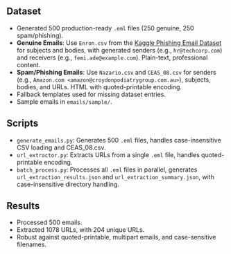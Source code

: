 ## Dataset
- Generated 500 production-ready `.eml` files (250 genuine, 250 spam/phishing).
- **Genuine Emails**: Use `Enron.csv` from the [Kaggle Phishing Email Dataset](https://www.kaggle.com/datasets/subhajit3798/phishing-site-prediction) for subjects and bodies, with generated senders (e.g., `hr@techcorp.com`) and receivers (e.g., `femi.ade@example.com`). Plain-text, professional content.
- **Spam/Phishing Emails**: Use `Nazario.csv` and `CEAS_08.csv` for senders (e.g., `Amazon.com <amazon@croydonpodiatrygroup.com.au>`), subjects, bodies, and URLs. HTML with quoted-printable encoding.
- Fallback templates used for missing dataset entries.
- Sample emails in `emails/sample/`.

## Scripts
- `generate_emails.py`: Generates 500 `.eml` files, handles case-insensitive CSV loading and CEAS_08.csv.
- `url_extractor.py`: Extracts URLs from a single `.eml` file, handles quoted-printable encoding.
- `batch_process.py`: Processes all `.eml` files in parallel, generates `url_extraction_results.json` and `url_extraction_summary.json`, with case-insensitive directory handling.

## Results
- Processed 500 emails.
- Extracted 1078 URLs, with 204 unique URLs.
- Robust against quoted-printable, multipart emails, and case-sensitive filenames.